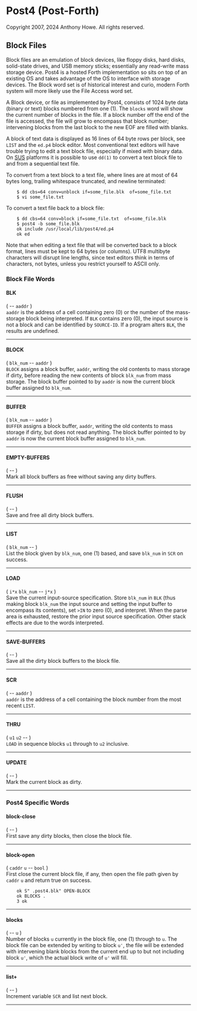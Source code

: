 Post4 (Post-Forth)
==================

Copyright 2007, 2024 Anthony Howe.  All rights reserved.


Block Files
-----------

Block files are an emulation of block devices, like floppy disks, hard disks, solid-state drives, and USB memory sticks; essentially any read-write mass storage device.  Post4 is a hosted Forth implementation so sits on top of an existing OS and takes advantage of the OS to interface with storage devices.  The Block word set is of historical interest and curio, modern Forth system will more likely use the File Access word set.

A Block device, or file as implemented by Post4, consists of 1024 byte data (binary or text) blocks numbered from one (1).  The `blocks` word will show the current number of blocks in the file.  If a block number off the end of the file is accessed, the file will grow to encompass that block number; intervening blocks from the last block to the new EOF are filled with blanks.

A block of text data is displayed as 16 lines of 64 byte rows per block, see `LIST` and the `ed.p4` block editor.  Most conventional text editors will have trouble trying to edit a text block file, especially if mixed with binary data.  On [SUS](https://pubs.opengroup.org/onlinepubs/9699919799.2018edition/) platforms it is possible to use `dd(1)` to convert a text block file to and from a sequential text file.

To convert from a text block to a text file, where lines are at most of 64 bytes long, trailing whitespace truncated, and newline terminated:

        $ dd cbs=64 conv=unblock if=some_file.blk  of=some_file.txt
        $ vi some_file.txt

To convert a text file back to a block file:

        $ dd cbs=64 conv=block if=some_file.txt  of=some_file.blk
        $ post4 -b some_file.blk
        ok include /usr/local/lib/post4/ed.p4
        ok ed

Note that when editing a text file that will be converted back to a block format, lines must be kept to 64 bytes (or columns).  UTF8 multibyte characters will disrupt line lengths, since text editors think in terms of characters, not bytes, unless you restrict yourself to ASCII only.


### Block File Words

#### BLK
( -- `aaddr` )  
`aaddr` is the address of a cell containing zero (0) or the number of the mass-storage block being interpreted.  If `BLK` contains zero (0), the input source is not a block and can be identified by `SOURCE-ID`.  If a program alters `BLK`, the results are undefined.

- - -
#### BLOCK
( `blk_num` -- `aaddr` )  
`BLOCK` assigns a block buffer, `aaddr`, writing the old contents to mass storage if dirty, before reading the new contents of block `blk_num` from mass storage.   The block buffer pointed to by `aaddr` is now the current block buffer assigned to `blk_num`.

- - -
#### BUFFER
( `blk_num` -- `aaddr` )  
`BUFFER` assigns a block buffer, `aaddr`, writing the old contents to mass storage if dirty, but does not read anything.  The block buffer pointed to by `aaddr` is now the current block buffer assigned to `blk_num`.

- - -
#### EMPTY-BUFFERS
( -- )  
Mark all block buffers as free without saving any dirty buffers.

- - -
#### FLUSH
( -- )  
Save and free all dirty block buffers.

- - -
#### LIST
( `blk_num` -- )  
List the block given by `blk_num`, one (1) based, and save `blk_num` in `SCR` on success.

- - -
#### LOAD
( `i*x` `blk_num` -- `j*x` )  
Save the current input-source specification.  Store `blk_num` in `BLK` (thus making block `blk_num` the input source and setting the input buffer to encompass its contents), set `>IN` to zero (0), and interpret.  When the parse area is exhausted, restore the prior input source specification.  Other stack effects are due to the words interpreted.

- - -
#### SAVE-BUFFERS
( -- )  
Save all the dirty block buffers to the block file.

- - -
#### SCR
( -- `aaddr` )  
`aaddr` is the address of a cell containing the block number from the most recent `LIST`.

- - -
#### THRU
( `u1` `u2` -- )  
`LOAD` in sequence blocks `u1` through to `u2` inclusive.

- - -
#### UPDATE
( -- )  
Mark the current block as dirty.

- - -

### Post4 Specific Words

#### block-close
( -- )  
First save any dirty blocks, then close the block file.

- - -
#### block-open
( `caddr` `u` -- `bool` )  
First close the current block file, if any, then open the file path given by `caddr` `u` and return true on success.

        ok S" .post4.blk" OPEN-BLOCK
        ok BLOCKS .
        3 ok

- - -
#### blocks
( -- `u` )  
Number of blocks `u` currently in the block file, one (1) through to `u`.  The block file can be extended by writing to block `u'`, the file will be extended with intervening blank blocks from the current end up to but not including block `u'`, which the actual block write of `u'` will fill.

- - -
#### list+
( -- )  
Increment variable `SCR` and list next block.

- - -
